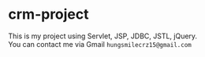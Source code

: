 # crm-project
This is my project using Servlet, JSP, JDBC, JSTL, jQuery.<br>
You can contact me via Gmail `hungsmilecrz15@gmail.com`
